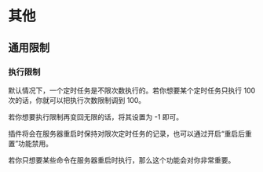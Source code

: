 # 其他

## 通用限制

### 执行限制

默认情况下，一个定时任务是不限次数执行的。若你想要某个定时任务只执行 100 次的话，你就可以把执行次数限制调到 100。

若你想要执行限制再变回无限的话，将其设置为 -1 即可。

插件将会在服务器重启时保持对限次定时任务的记录，也可以通过开启“重启后重置”功能禁用。

若你只想要某些命令在服务器重启时执行，那么这个功能会对你非常重要。
